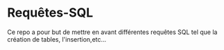 # Requêtes-SQL

Ce repo a pour but de mettre en avant différentes requêtes SQL tel que la création de tables, l'insertion,etc...

